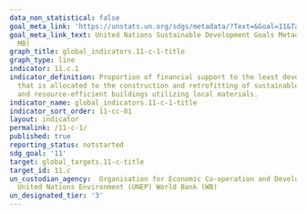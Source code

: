 ```yaml
---
data_non_statistical: false
goal_meta_link: 'https://unstats.un.org/sdgs/metadata/?Text=&Goal=11&Target= '
goal_meta_link_text: United Nations Sustainable Development Goals Metadata (PDF 4.0
  MB)
graph_title: global_indicators.11-c-1-title
graph_type: line
indicator: 11.c.1
indicator_definition: Proportion of financial support to the least developed countries
  that is allocated to the construction and retrofitting of sustainable, resilient
  and resource-efficient buildings utilizing local materials.
indicator_name: global_indicators.11-c-1-title
indicator_sort_order: 11-cc-01
layout: indicator
permalink: /11-c-1/
published: true
reporting_status: notstarted
sdg_goal: '11'
target: global_targets.11-c-title
target_id: 11.c
un_custodian_agency:  Organisation for Economic Co-operation and Development (OECD)
  United Nations Environment (UNEP) World Bank (WB)
un_designated_tier: '3'
---
```

